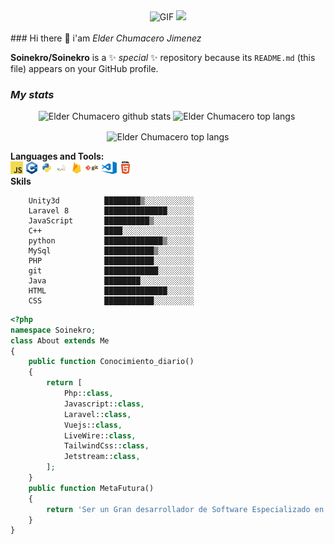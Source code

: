 <div align="center"><img alt="GIF" src="https://github.com/abhisheknaiidu/abhisheknaiidu/blob/master/code.gif?raw=true" height="300px" />&nbsp;<img src="https://media.giphy.com/media/f9XgHHnPnDjOF1hWpl/giphy.gif" height="300px" /></div>
<br>
### Hi there 👋 i'am <i>Elder Chumacero Jimenez</i>

**Soinekro/Soinekro** is a ✨ _special_ ✨ repository because its `README.md` (this file) appears on your GitHub profile.


<h3><i>My stats</i></h3>
<p align='center'>
  <img margin="4px" height="200px" src="https://github-readme-stats.vercel.app/api?username=Soinekro&theme=dark&show_icons=true" alt="Elder Chumacero github stats"/>&nbsp;<img margin="4px" height="200px" src="https://github-readme-stats.vercel.app/api/top-langs/?username=Soinekro" alt="Elder Chumacero top langs" height="205">&nbsp;
  <div align="center"><img align="center" height="550px" src="https://metrics.lecoq.io/Soinekro?template=classic" alt="Elder Chumacero top langs"> </div></p>
  
**Languages and Tools:**    
  <code><img height="20" src="https://raw.githubusercontent.com/github/explore/80688e429a7d4ef2fca1e82350fe8e3517d3494d/topics/javascript/javascript.png"></code>
  <code><img height="20" src="https://raw.githubusercontent.com/github/explore/80688e429a7d4ef2fca1e82350fe8e3517d3494d/topics/cpp/cpp.png"></code>
  <code><img height="20" src="https://raw.githubusercontent.com/github/explore/80688e429a7d4ef2fca1e82350fe8e3517d3494d/topics/python/python.png"></code>
  <code><img height="20" src="https://raw.githubusercontent.com/github/explore/80688e429a7d4ef2fca1e82350fe8e3517d3494d/topics/mysql/mysql.png"></code>
  <code><img height="20" src="https://raw.githubusercontent.com/github/explore/80688e429a7d4ef2fca1e82350fe8e3517d3494d/topics/firebase/firebase.png"></code>
  <code><img height="20" src="https://raw.githubusercontent.com/github/explore/80688e429a7d4ef2fca1e82350fe8e3517d3494d/topics/git/git.png"></code>
  <code><img height="20" alt="Visual Studio Code" width="26px" src="https://raw.githubusercontent.com/github/explore/80688e429a7d4ef2fca1e82350fe8e3517d3494d/topics/visual-studio-code/visual-studio-code.png" /></code>
  <code><img height="20" src="https://raw.githubusercontent.com/github/explore/80688e429a7d4ef2fca1e82350fe8e3517d3494d/topics/html/html.png" /></code>
  <br>
  **Skils**
```text
    Unity3d          ████████▒░░░░░░░░░░░
    Laravel 8        ██████████████░░░░░░
    JavaScript       ██████████▒░░░░░░░░░   
    C++              ████░░░░░░░░░░░░░░░░
    python           █████████████▒░░░░░░ 
    MySql            ███████████▒░░░░░░░░
    PHP              ███████████░░░░░░░░░
    git              ████████████░░░░░░░░
    Java             ████████░░░░░░░░░░░░
    HTML             ██████████████░░░░░░
    CSS              ███████████░░░░░░░░░
```
```php
<?php
namespace Soinekro;
class About extends Me
{
    public function Conocimiento_diario()
    {
        return [
            Php::class,
            Javascript::class,
            Laravel::class,
            Vuejs::class,
            LiveWire::class,
            TailwindCss::class,
            Jetstream::class,
        ];
    }
    public function MetaFutura()
    {
        return 'Ser un Gran desarrollador de Software Especializado en WEB y Videojuegos.';
    }
}
```
